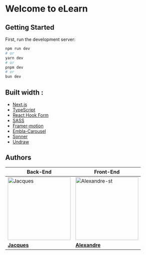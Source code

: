 <!-- This is a [Next.js](https://nextjs.org/) project bootstrapped with [`create-next-app`](https://github.com/vercel/next.js/tree/canary/packages/create-next-app).

## Getting Started

First, run the development server:

```bash
npm run dev
# or
yarn dev
# or
pnpm dev
# or
bun dev
```

Open [http://localhost:3000](http://localhost:3000) with your browser to see the result.

You can start editing the page by modifying `app/page.tsx`. The page auto-updates as you edit the file.

This project uses [`next/font`](https://nextjs.org/docs/basic-features/font-optimization) to automatically optimize and load Inter, a custom Google Font.

## Learn More

To learn more about Next.js, take a look at the following resources:

- [Next.js Documentation](https://nextjs.org/docs) - learn about Next.js features and API.
- [Learn Next.js](https://nextjs.org/learn) - an interactive Next.js tutorial.

You can check out [the Next.js GitHub repository](https://github.com/vercel/next.js/) - your feedback and contributions are welcome!

## Deploy on Vercel

The easiest way to deploy your Next.js app is to use the [Vercel Platform](https://vercel.com/new?utm_medium=default-template&filter=next.js&utm_source=create-next-app&utm_campaign=create-next-app-readme) from the creators of Next.js.

Check out our [Next.js deployment documentation](https://nextjs.org/docs/deployment) for more details. -->

# Welcome to eLearn

## Getting Started

First, run the development server:

```bash
npm run dev
# or
yarn dev
# or
pnpm dev
# or
bun dev
```

## Built width :

- [Next.js](https://nextjs.org/)
- [TypeScript](https://www.typescriptlang.org/)
- [React Hook Form](https://react-hook-form.com/)
- [SASS](https://sass-lang.com/)
- [Framer-motion](https://www.framer.com/motion/)
- [Embla-Carousel ](https://www.embla-carousel.com/get-started/react/)
- [Sonner](https://sonner.emilkowal.ski/)
- [Undraw](https://undraw.co/illustrations)

## Authors

| Back-End                                                                | Front-End                                                                      |
| ----------------------------------------------------------------------- | ------------------------------------------------------------------------------ |
| <img src="https://github.com/JacqueVerc.png" alt="Jacques" width="200"> | <img src="https://github.com/Alexandre-st.png" alt="Alexandre-st" width="200"> |
| [**Jacques**](https://github.com/JacqueVerc)                            | [**Alexandre**](https://github.com/Alexandre-st)                               |

